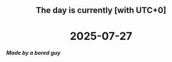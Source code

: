 <h2 align=center>The day is currently [with UTC+0]</h2>
<h1 align=center><!--TIME BEGIN-->2025-07-27<!--TIME END--></h1>
<h5>Made by a bored guy</h5>
